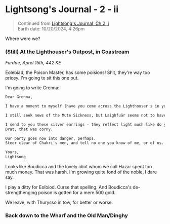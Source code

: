# Lightsong's Journal - 2 - ii

> Continued from [Lightsong's Journal, Ch 2, i](99-2-LJ-ch2-i.md)  
> Earth date: 10/20/2024, 4:26pm

Where were we?

### (Still) At the Lighthouser's Outpost, in Coastream

_Furdae, Aprel 15th, 442 KE_

Eolebiad, the Poison Master, has some poisions!
Shit, they're way too pricey. I'm going to sit this one out.

I'm going to write Grenna:

```txt
Dear Grenna,

I have a moment to myself (have you come across the Lighthouser's in your travels?) and I thought "shant I write the lovely Grenna?"

I still seek news of the Mute Sickness, but Laighfuär seems not to have been afflicted.Please, if you hear of anything, let me know.

I send to you these silver earrings - they reflect light much like do your eyes.
Drat, that was corny. 

Our party goes now into danger, perhaps. 
Steer clear of Chakri's men, and tell no one you know of me, or of us. 

Yours, 
Lightsong
```

Looks like Boudicca and the lovely idiot whom we call Hazar spent too much money. 
That was harsh. I'm growing quite fond of the noble, I dare say.

I play a ditty for Eolbiod. Curse that spelling. And Boudicca's de-strengthenging poison is gotten for a mere 500 gold.

We leave, with Thurysso in tow, for better or worse.

### Back down to the Wharf and the Old Man/Dinghy

